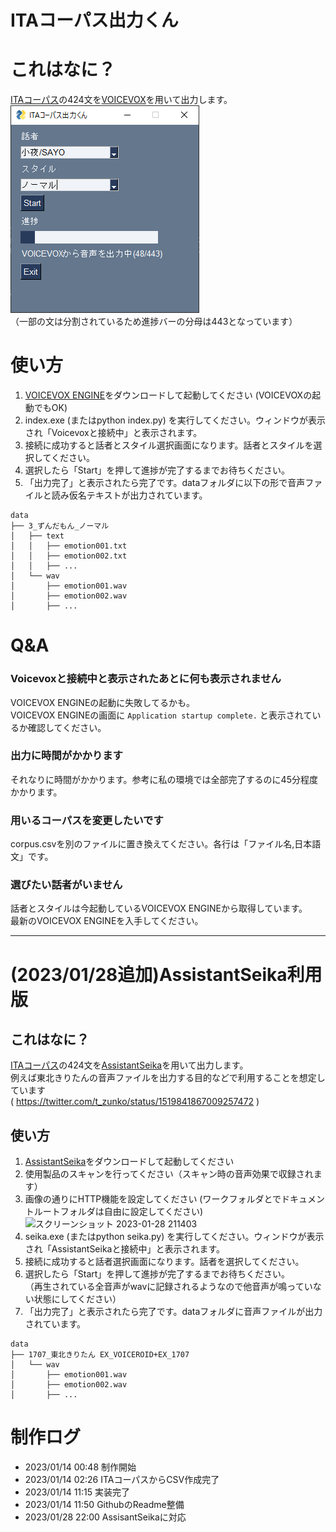 ITAコーパス出力くん
====
# これはなに？
[ITAコーパス]( https://github.com/mmorise/ita-corpus )の424文を[VOICEVOX]( https://github.com/VOICEVOX/voicevox_engine )を用いて出力します。  
![スクリーンショット](https://github.com/sakuragozaru/ita_corpus_from_voicevox/blob/images/images/2023-01-14_093223.png "スクリーンショット")  
（一部の文は分割されているため進捗バーの分母は443となっています）   

# 使い方
1. [VOICEVOX ENGINE]( https://github.com/VOICEVOX/voicevox_engine )をダウンロードして起動してください (VOICEVOXの起動でもOK)
2. index.exe (またはpython index.py) を実行してください。ウィンドウが表示され「Voicevoxと接続中」と表示されます。
3. 接続に成功すると話者とスタイル選択画面になります。話者とスタイルを選択してください。
4. 選択したら「Start」を押して進捗が完了するまでお待ちください。
5. 「出力完了」と表示されたら完了です。dataフォルダに以下の形で音声ファイルと読み仮名テキストが出力されています。
```
data
├── 3_ずんだもん_ノーマル
│   ├── text
│   │   ├── emotion001.txt
│   │   ├── emotion002.txt
│   │   ├── ...
│   └── wav
│       ├── emotion001.wav
│       ├── emotion002.wav
│       ├── ...
```

# Q&A
### Voicevoxと接続中と表示されたあとに何も表示されません
VOICEVOX ENGINEの起動に失敗してるかも。  
VOICEVOX ENGINEの画面に `Application startup complete.` と表示されているか確認してください。
### 出力に時間がかかります
それなりに時間がかかります。参考に私の環境では全部完了するのに45分程度かかります。
### 用いるコーパスを変更したいです
corpus.csvを別のファイルに置き換えてください。各行は「ファイル名,日本語文」です。
### 選びたい話者がいません
話者とスタイルは今起動しているVOICEVOX ENGINEから取得しています。  
最新のVOICEVOX ENGINEを入手してください。
  
***

# (2023/01/28追加)AssistantSeika利用版

## これはなに？
[ITAコーパス]( https://github.com/mmorise/ita-corpus )の424文を[AssistantSeika]( https://hgotoh.jp/wiki/doku.php/documents/voiceroid/assistantseika/assistantseika-000 )を用いて出力します。  
例えば東北きりたんの音声ファイルを出力する目的などで利用することを想定しています  
( https://twitter.com/t_zunko/status/1519841867009257472 )

## 使い方
1. [AssistantSeika]( https://hgotoh.jp/wiki/doku.php/documents/voiceroid/assistantseika/assistantseika-000 )をダウンロードして起動してください
2. 使用製品のスキャンを行ってください（スキャン時の音声効果で収録されます）
3. 画像の通りにHTTP機能を設定してください  (ワークフォルダとでドキュメントルートフォルダは自由に設定してください)  
![スクリーンショット 2023-01-28 211403](https://user-images.githubusercontent.com/77018668/215267415-c063d0af-65a5-4dad-bc92-854625582ad8.png)
4. seika.exe (またはpython seika.py) を実行してください。ウィンドウが表示され「AssistantSeikaと接続中」と表示されます。
5. 接続に成功すると話者選択画面になります。話者を選択してください。
6. 選択したら「Start」を押して進捗が完了するまでお待ちください。  
（再生されている全音声がwavに記録されるようなので他音声が鳴っていない状態にしてください）
1. 「出力完了」と表示されたら完了です。dataフォルダに音声ファイルが出力されています。
```
data
├── 1707_東北きりたん EX_VOICEROID+EX_1707
│   └── wav
│       ├── emotion001.wav
│       ├── emotion002.wav
│       ├── ...
```

# 制作ログ
* 2023/01/14 00:48 制作開始
* 2023/01/14 02:26 ITAコーパスからCSV作成完了
* 2023/01/14 11:15 実装完了
* 2023/01/14 11:50 GithubのReadme整備
* 2023/01/28 22:00 AssisantSeikaに対応
